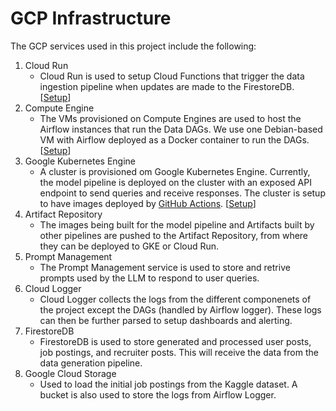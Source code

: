 # GCP Infrastructure

The GCP services used in this project include the following:

1. Cloud Run
   - Cloud Run is used to setup Cloud Functions that trigger the data ingestion pipeline when updates are made to the FirestoreDB. [[Setup](/cloud-functions/functions/dag-trigger/README.md)]
2. Compute Engine
   - The VMs provisioned on Compute Engines are used to host the Airflow instances that run the Data DAGs. We use one Debian-based VM with Airflow deployed as a Docker container to run the DAGs. [[Setup](/docs/GCE-Setup.md)] 
3. Google Kubernetes Engine
    - A cluster is provisioned om Google Kubernetes Engine. Currently, the model pipeline is deployed on the cluster with an exposed API endpoint to send queries and receive responses. The cluster is setup to have images deployed by [GitHub Actions](/docs/CD_Pipeline.md). [[Setup](/docs/GKE-Setup.md)]
4. Artifact Repository
    - The images being built for the model pipeline and Artifacts built by other pipelines are pushed to the Artifact Repository, from where they can be deployed to GKE or Cloud Run.
5. Prompt Management
    - The Prompt Management service is used to store and retrive prompts used by the LLM to respond to user queries.
6. Cloud Logger
    - Cloud Logger collects the logs from the different componenets of the project except the DAGs (handled by Airflow logger). These logs can then be further parsed to setup dashboards and alerting.
7. FirestoreDB
    - FirestoreDB is used to store generated and processed user posts, job postings, and recruiter posts. This will receive the data from the data generation pipeline.
8. Google Cloud Storage
    - Used to load the initial job postings from the Kaggle dataset. A bucket is also used to store the logs from Airflow Logger.
